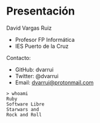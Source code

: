 
# Presentación

David Vargas Ruiz
* Profesor FP Informática
* IES Puerto de la Cruz

Contacto:
* GitHub: dvarrui
* Twitter: @dvarrui
* Email: dvarrui@protonmail.com

```
> whoami
Ruby
Software Libre
Starwars and
Rock and Roll
```
